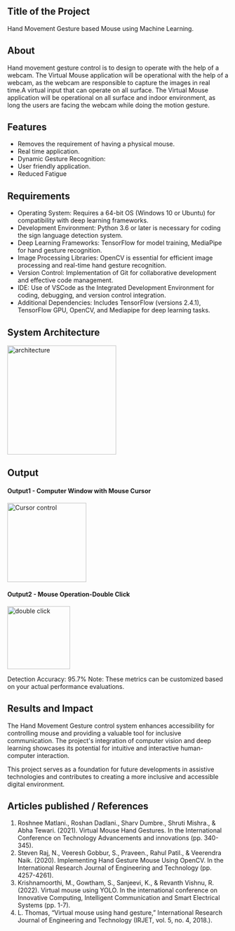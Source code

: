 ## Title of the Project
Hand Movement Gesture based Mouse using Machine Learning.

## About
<!--Detailed Description about the project-->
Hand movement gesture control is to design to operate with the help of a webcam. The Virtual Mouse application will be operational with the help of a webcam, as the webcam are responsible to capture the images in real time.A virtual input that can operate on all surface. The Virtual Mouse application will be operational on all surface and indoor environment, as long the users are facing the webcam while doing the motion gesture.
 
## Features
<!--List the features of the project as shown below-->
- Removes the requirement of having a physical mouse.
- Real time application. 
- Dynamic Gesture Recognition:
- User friendly application.
- Reduced Fatigue

## Requirements
<!--List the requirements of the project as shown below-->
* Operating System: Requires a 64-bit OS (Windows 10 or Ubuntu) for compatibility with deep learning frameworks.
* Development Environment: Python 3.6 or later is necessary for coding the sign language detection system.
* Deep Learning Frameworks: TensorFlow for model training, MediaPipe for hand gesture recognition.
* Image Processing Libraries: OpenCV is essential for efficient image processing and real-time hand gesture recognition.
* Version Control: Implementation of Git for collaborative development and effective code management.
* IDE: Use of VSCode as the Integrated Development Environment for coding, debugging, and version control integration.
* Additional Dependencies: Includes TensorFlow (versions 2.4.1), TensorFlow GPU, OpenCV, and Mediapipe for deep learning tasks.

## System Architecture
<!--Embed the system architecture diagram as shown below-->
<img width="248" alt="architecture" src="https://github.com/Vikasbunny21/Hand-Movement-Gesture-based-Mouse-using-Machine-Learning/assets/108391326/eb5f4102-99c7-4ff0-b0fa-90a2c67b4ea1">




## Output

<!--Embed the Output picture at respective places as shown below as shown below-->
#### Output1 - Computer Window with Mouse Cursor
<img width="180" alt="Cursor control" src="https://github.com/Vikasbunny21/Hand-Movement-Gesture-based-Mouse-using-Machine-Learning/assets/108391326/56906a21-088c-42ae-9dc0-25ac9c562398">


#### Output2 - Mouse Operation-Double Click
<img width="143" alt="double click" src="https://github.com/Vikasbunny21/Hand-Movement-Gesture-based-Mouse-using-Machine-Learning/assets/108391326/49b3ab2b-1ea0-4b59-b4db-24ff3acbf786">

Detection Accuracy: 95.7%
Note: These metrics can be customized based on your actual performance evaluations.


## Results and Impact
<!--Give the results and impact as shown below-->
The Hand Movement Gesture control system enhances accessibility for controlling mouse and providing a valuable tool for inclusive communication. The project's integration of computer vision and deep learning showcases its potential for intuitive and interactive human-computer interaction.

This project serves as a foundation for future developments in assistive technologies and contributes to creating a more inclusive and accessible digital environment.

## Articles published / References
1. Roshnee Matlani., Roshan Dadlani., Sharv Dumbre., Shruti Mishra., & Abha Tewari. (2021). Virtual Mouse Hand Gestures. In the International Conference on Technology Advancements and innovations (pp. 340-345). 
2. Steven Raj, N., Veeresh Gobbur, S., Praveen., Rahul Patil., & Veerendra Naik. (2020). Implementing Hand Gesture Mouse Using OpenCV. In the International Research Journal of Engineering and Technology (pp. 4257-4261). 
3. Krishnamoorthi, M., Gowtham, S., Sanjeevi, K., & Revanth Vishnu, R. (2022). Virtual mouse using YOLO. In the international conference on Innovative Computing, Intelligent Communication and Smart Electrical Systems (pp. 1-7).
4. L. Thomas, “Virtual mouse using hand gesture,” International Research Journal of Engineering and Technology (IRJET, vol. 5, no. 4, 2018.).
